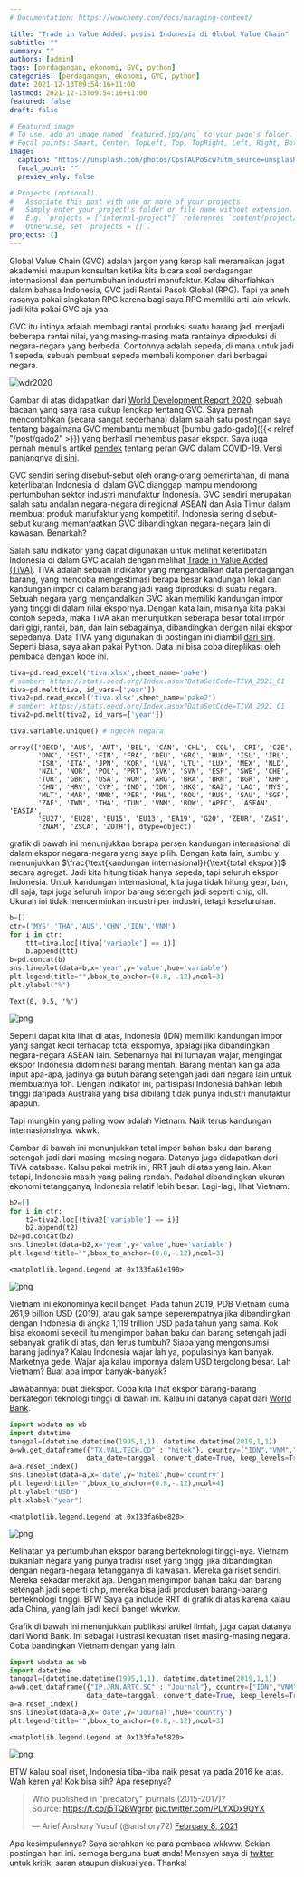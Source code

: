 ```yaml
---
# Documentation: https://wowchemy.com/docs/managing-content/

title: "Trade in Value Added: posisi Indonesia di Global Value Chain"
subtitle: ""
summary: ""
authors: [admin]
tags: [perdagangan, ekonomi, GVC, python]
categories: [perdagangan, ekonomi, GVC, python]
date: 2021-12-13T09:54:16+11:00
lastmod: 2021-12-13T09:54:16+11:00
featured: false
draft: false

# Featured image
# To use, add an image named `featured.jpg/png` to your page's folder.
# Focal points: Smart, Center, TopLeft, Top, TopRight, Left, Right, BottomLeft, Bottom, BottomRight.
image:
  caption: "https://unsplash.com/photos/CpsTAUPoScw?utm_source=unsplash&utm_medium=referral&utm_content=creditShareLink"
  focal_point: ""
  preview_only: false

# Projects (optional).
#   Associate this post with one or more of your projects.
#   Simply enter your project's folder or file name without extension.
#   E.g. `projects = ["internal-project"]` references `content/project/deep-learning/index.md`.
#   Otherwise, set `projects = []`.
projects: []
---
```



Global Value Chain (GVC) adalah jargon yang kerap kali meramaikan jagat akademisi maupun konsultan ketika kita bicara soal perdagangan internasional dan pertumbuhan industri manufaktur. Kalau diharfiahkan dalam bahasa Indonesia, GVC jadi Rantai Pasok Global (RPG). Tapi ya aneh rasanya pakai singkatan RPG karena bagi saya RPG memiliki arti lain wkwk. jadi kita pakai GVC aja yaa.

GVC itu intinya adalah membagi rantai produksi suatu barang jadi menjadi beberapa rantai nilai, yang masing-masing mata rantainya diproduksi di negara-negara yang berbeda. Contohnya adalah sepeda, di mana untuk jadi 1 sepeda, sebuah pembuat sepeda membeli komponen dari berbagai negara.

![wdr2020](tiva/pic1.jpg "diambil dari World Development Report 2020, World Bank.")

Gambar di atas didapatkan dari [World Development Report 2020](https://www.worldbank.org/en/publication/wdr2020), sebuah bacaan yang saya rasa cukup lengkap tentang GVC. Saya pernah mencontohkan (secara sangat sederhana) dalam salah satu postingan saya tentang bagaimana GVC membantu membuat [bumbu gado-gado]({{< relref "/post/gado2" >}}) yang berhasil menembus pasar ekspor. Saya juga pernah menulis artikel [pendek](https://www.eastasiaforum.org/2020/06/16/indonesias-ppe-export-ban-backfires/) tentang peran GVC dalam COVID-19. Versi panjangnya [di sini](https://www.researchgate.net/publication/346643698_A_REVIEW_ON_INDONESIAN_TRADE_POLICY_IN_RESPONSE_TO_COVID-19).

GVC sendiri sering disebut-sebut oleh orang-orang pemerintahan, di mana keterlibatan Indonesia di dalam GVC dianggap mampu mendorong pertumbuhan sektor industri manufaktur Indonesia. GVC sendiri merupakan salah satu andalan negara-negara di regional ASEAN dan Asia Timur dalam membuat produk manufaktur yang kompetitif. Indonesia sering disebut-sebut kurang memanfaatkan GVC dibandingkan negara-negara lain di kawasan. Benarkah?

Salah satu indikator yang dapat digunakan untuk melihat keterlibatan Indonesia di dalam GVC adalah dengan melihat [Trade in Value Added (TiVA)](https://www.oecd.org/sti/ind/measuring-trade-in-value-added.htm). TiVA adalah sebuah indikator yang mengandalkan data perdagangan barang, yang mencoba mengestimasi berapa besar kandungan lokal dan kandungan impor di dalam barang jadi yang diproduksi di suatu negara. Sebuah negara yang mengandalkan GVC akan memiliki kandungan impor yang tinggi di dalam nilai ekspornya. Dengan kata lain, misalnya kita pakai contoh sepeda, maka TiVA akan menunjukkan seberapa besar total impor dari gigi, rantai, ban, dan lain sebagainya, dibandingkan dengan nilai ekspor sepedanya. Data TiVA yang digunakan di postingan ini diambil [dari sini](https://stats.oecd.org/Index.aspx?DataSetCode=TIVA_2021_C1). Seperti biasa, saya akan pakai Python. Data ini bisa coba direplikasi oleh pembaca dengan kode ini.


```python
tiva=pd.read_excel('tiva.xlsx',sheet_name='pake') 
# sumber: https://stats.oecd.org/Index.aspx?DataSetCode=TIVA_2021_C1
tiva=pd.melt(tiva, id_vars=['year'])
tiva2=pd.read_excel('tiva.xlsx',sheet_name='pake2')
# sumber: https://stats.oecd.org/Index.aspx?DataSetCode=TIVA_2021_C1
tiva2=pd.melt(tiva2, id_vars=['year'])
```


```python
tiva.variable.unique() # ngecek negara
```




    array(['OECD', 'AUS', 'AUT', 'BEL', 'CAN', 'CHL', 'COL', 'CRI', 'CZE',
           'DNK', 'EST', 'FIN', 'FRA', 'DEU', 'GRC', 'HUN', 'ISL', 'IRL',
           'ISR', 'ITA', 'JPN', 'KOR', 'LVA', 'LTU', 'LUX', 'MEX', 'NLD',
           'NZL', 'NOR', 'POL', 'PRT', 'SVK', 'SVN', 'ESP', 'SWE', 'CHE',
           'TUR', 'GBR', 'USA', 'NON', 'ARG', 'BRA', 'BRN', 'BGR', 'KHM',
           'CHN', 'HRV', 'CYP', 'IND', 'IDN', 'HKG', 'KAZ', 'LAO', 'MYS',
           'MLT', 'MAR', 'MMR', 'PER', 'PHL', 'ROU', 'RUS', 'SAU', 'SGP',
           'ZAF', 'TWN', 'THA', 'TUN', 'VNM', 'ROW', 'APEC', 'ASEAN', 'EASIA',
           'EU27', 'EU28', 'EU15', 'EU13', 'EA19', 'G20', 'ZEUR', 'ZASI',
           'ZNAM', 'ZSCA', 'ZOTH'], dtype=object)



grafik di bawah ini menunjukkan berapa persen kandungan internasional di dalam ekspor negara-negara yang saya pilih. Dengan kata lain, sumbu y menunjukkan $\frac{\text{kandungan internasional}}{\text{total ekspor}}$ secara agregat. Jadi kita hitung tidak hanya sepeda, tapi seluruh ekspor Indonesia. Untuk kandungan internasional, kita juga tidak hitung gear, ban, dll saja, tapi juga seluruh impor barang setengah jadi seperti chip, dll. Ukuran ini tidak mencerminkan industri per industri, tetapi keseluruhan.


```python
b=[]
ctr=('MYS','THA','AUS','CHN','IDN','VNM')
for i in ctr:
    ttt=tiva.loc[(tiva['variable'] == i)]
    b.append(ttt)
b=pd.concat(b)
sns.lineplot(data=b,x='year',y='value',hue='variable')
plt.legend(title="",bbox_to_anchor=(0.8,-.12),ncol=3)
plt.ylabel("%")
```




    Text(0, 0.5, '%')




    
![png](./index_5_1.png)
    


Seperti dapat kita lihat di atas, Indonesia (IDN) memiliki kandungan impor yang sangat kecil terhadap total ekspornya, apalagi jika dibandingkan negara-negara ASEAN lain. Sebenarnya hal ini lumayan wajar, mengingat ekspor Indonesia didominasi barang mentah. Barang mentah kan ga ada input apa-apa, jadinya ga butuh barang setengah jadi dari negara lain untuk membuatnya toh. Dengan indikator ini, partisipasi Indonesia bahkan lebih tinggi daripada Australia yang bisa dibilang tidak punya industri manufaktur apapun.

Tapi mungkin yang paling wow adalah Vietnam. Naik terus kandungan internasionalnya. wkwk.

Gambar di bawah ini menunjukkan total impor bahan baku dan barang setengah jadi dari masing-masing negara. Datanya juga didapatkan dari TiVA database. Kalau pakai metrik ini, RRT jauh di atas yang lain. Akan tetapi, Indonesia masih yang paling rendah. Padahal dibandingkan ukuran ekonomi tetangganya, Indonesia relatif lebih besar. Lagi-lagi, lihat Vietnam.


```python
b2=[]
for i in ctr:
    t2=tiva2.loc[(tiva2['variable'] == i)]
    b2.append(t2)
b2=pd.concat(b2)
sns.lineplot(data=b2,x='year',y='value',hue='variable')
plt.legend(title="",bbox_to_anchor=(0.8,-.12),ncol=3)
```




    <matplotlib.legend.Legend at 0x133fa61e190>




    
![png](./index_7_1.png)
    


Vietnam ini ekonominya kecil banget. Pada tahun 2019, PDB Vietnam cuma 261,9 billion USD (2019), atau gak sampe seperempatnya jika dibandingkan dengan Indonesia di angka 1,119 trillion USD pada tahun yang sama. Kok bisa ekonomi sekecil itu mengimpor bahan baku dan barang setengah jadi sebanyak grafik di atas, dan terus tumbuh? Siapa yang mengonsumsi barang jadinya? Kalau Indonesia wajar lah ya, populasinya kan banyak. Marketnya gede. Wajar aja kalau impornya dalam USD tergolong besar. Lah Vietnam? Buat apa impor banyak-banyak?

Jawabannya: buat diekspor. Coba kita lihat ekspor barang-barang berkategori teknologi tinggi di bawah ini. Kalau ini datanya dapat dari [World Bank](https://data.worldbank.org/indicator/TX.VAL.TECH.CD?locations=VN-ID).


```python
import wbdata as wb
import datetime
tanggal=(datetime.datetime(1995,1,1), datetime.datetime(2019,1,1))
a=wb.get_dataframe({"TX.VAL.TECH.CD" : "hitek"}, country=["IDN","VNM","THA","MYS"],
                   data_date=tanggal, convert_date=True, keep_levels=True)
a=a.reset_index()
sns.lineplot(data=a,x='date',y='hitek',hue='country')
plt.legend(title="",bbox_to_anchor=(0.8,-.12),ncol=4)
plt.ylabel("USD")
plt.xlabel("year")
```




    <matplotlib.legend.Legend at 0x133fa6be820>




    
![png](./index_9_1.png)
    


Kelihatan ya pertumbuhan ekspor barang berteknologi tinggi-nya. Vietnam bukanlah negara yang punya tradisi riset yang tinggi jika dibandingkan dengan negara-negara tetangganya di kawasan. Mereka ga riset sendiri. Mereka sekadar merakit aja. Dengan mengimpor bahan baku dan barang setengah jadi seperti chip, mereka bisa jadi produsen barang-barang berteknologi tinggi. BTW Saya ga include RRT di grafik di atas karena kalau ada China, yang lain jadi kecil banget wkwkw.

Grafik di bawah ini menunjukkan publikasi artikel ilmiah, juga dapat datanya dari World Bank. Ini sebagai ilustrasi kekuatan riset masing-masing negara. Coba bandingkan Vietnam dengan yang lain.


```python
import wbdata as wb
import datetime
tanggal=(datetime.datetime(1995,1,1), datetime.datetime(2019,1,1))
a=wb.get_dataframe({"IP.JRN.ARTC.SC" : "Journal"}, country=["IDN","VNM","THA","MYS"],
                   data_date=tanggal, convert_date=True, keep_levels=True)
a=a.reset_index()
sns.lineplot(data=a,x='date',y='Journal',hue='country')
plt.legend(title="",bbox_to_anchor=(0.8,-.12),ncol=3)
```




    <matplotlib.legend.Legend at 0x133fa7e5820>




    
![png](./index_11_1.png)
    


BTW kalau soal riset, Indonesia tiba-tiba naik pesat ya pada 2016 ke atas. Wah keren ya! Kok bisa sih? Apa resepnya?

<blockquote class="twitter-tweet"><p lang="en" dir="ltr">Who published in &quot;predatory&quot; journals (2015-2017)?<br>Source: <a href="https://t.co/j5TQBWgrbr">https://t.co/j5TQBWgrbr</a> <a href="https://t.co/PLYXDx9QYX">pic.twitter.com/PLYXDx9QYX</a></p>&mdash; Arief Anshory Yusuf (@anshory72) <a href="https://twitter.com/anshory72/status/1358605111174463488?ref_src=twsrc%5Etfw">February 8, 2021</a></blockquote> <script async src="https://platform.twitter.com/widgets.js" charset="utf-8"></script>

Apa kesimpulannya? Saya serahkan ke para pembaca wkkww. Sekian postingan hari ini. semoga berguna buat anda! Mensyen saya di [twitter](https://twitter.com/iMedKrisna) untuk kritik, saran ataupun diskusi yaa. Thanks!
